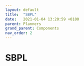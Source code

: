 ```yaml
---
layout: default
title:  "SBPL"
date:   2021-01-04 13:20:59 +0100
parent: Planners
grand_parent: Components
nav_order: 2
---
```


# SBPL
